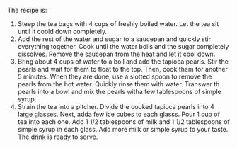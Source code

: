The recipe is:
1) Steep the tea bags with 4 cups of freshly boiled water. Let the tea sit until it coold down completely.
2) Add the rest of the water and sugar to a saucepan and quickly stir everything together. Cook until the water boils and the sugar completely dissolves. Remove the saucepan from the heat and let it cool down.
3) Bring about 4 cups of water to a boil and add the tapioca pearls. Stir the pearls and wait for them to float to the top. Then, cook them for another 5 minutes. When they are done, use a slotted spoon to remove the pearls from the hot water. Quickly rinse them with water. Transwer th pearls into a bowl and mix the pearls witha few tablespoons of simple syrup.
4) Strain the tea into a pitcher. Divide the cooked tapioca pearls into 4 large glasses. Next, adda few ice cubes to each glasss. Pour 1 cup of tea into each one. Add 1 1/2 tablespoons of milk and 1 1/2 tablespoons of simple syrup in each glass. Add more milk or simple syrup to your taste. The drink is ready to serve.